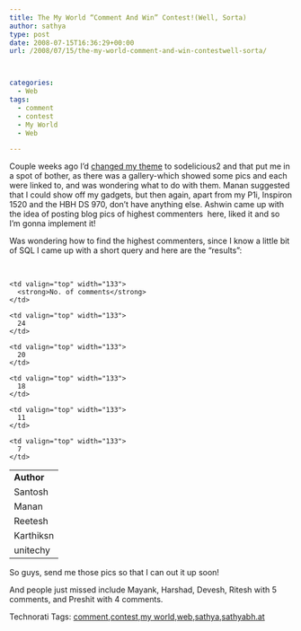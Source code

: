 ```yaml
---
title: The My World “Comment And Win” Contest!(Well, Sorta)
author: sathya
type: post
date: 2008-07-15T16:36:29+00:00
url: /2008/07/15/the-my-world-comment-and-win-contestwell-sorta/



categories:
  - Web
tags:
  - comment
  - contest
  - My World
  - Web

---
```

Couple weeks ago I’d <a href="https://sathyabh.at/2008/07/01/my-world-gets-spiffier/" target="_blank">changed my theme</a> to sodelicious2 and that put me in a spot of bother, as there was a gallery-which showed some pics and each were linked to, and was wondering what to do with them. Manan suggested that I could show off my gadgets, but then again, apart from my P1i, Inspiron 1520 and the HBH DS 970, don’t have anything else. Ashwin came up with the idea of posting blog pics of highest commenters&#160; here, liked it and so I’m gonna implement it!

</p> 

Was wondering how to find the highest commenters, since I know a little bit of SQL I came up with a short query and here are the “results”:</p> 

<!--more-->

&#160;

<table cellspacing="0" cellpadding="2" width="206" border="0">
  <tr>
    <td valign="top" width="71">
      <strong>Author</strong>
    </td>
    
    <td valign="top" width="133">
      <strong>No. of comments</strong>
    </td>
  </tr>
  
  <tr>
    <td valign="top" width="71">
      Santosh
    </td>
    
    <td valign="top" width="133">
      24
    </td>
  </tr>
  
  <tr>
    <td valign="top" width="71">
      Manan
    </td>
    
    <td valign="top" width="133">
      20
    </td>
  </tr>
  
  <tr>
    <td valign="top" width="71">
      Reetesh
    </td>
    
    <td valign="top" width="133">
      18
    </td>
  </tr>
  
  <tr>
    <td valign="top" width="71">
      Karthiksn
    </td>
    
    <td valign="top" width="133">
      11
    </td>
  </tr>
  
  <tr>
    <td valign="top" width="71">
      unitechy
    </td>
    
    <td valign="top" width="133">
      7
    </td>
  </tr>
</table>

So guys, send me those pics so that I can out it up soon!

And people just missed include Mayank, Harshad, Devesh, Ritesh with 5 comments, and Preshit with 4 comments.</p> </p> </p> 

<div class="wlWriterSmartContent" id="scid:0767317B-992E-4b12-91E0-4F059A8CECA8:f6eb7da2-6cd4-4b26-9faf-b5c25a9aea1b" style="padding-right: 0px; display: inline; padding-left: 0px; float: none; padding-bottom: 0px; margin: 0px; padding-top: 0px">
  Technorati Tags: <a href="https://technorati.com/tags/comment" rel="tag">comment</a>,<a href="https://technorati.com/tags/contest" rel="tag">contest</a>,<a href="https://technorati.com/tags/my+world" rel="tag">my world</a>,<a href="https://technorati.com/tags/web" rel="tag">web</a>,<a href="https://technorati.com/tags/sathya" rel="tag">sathya</a>,<a href="https://technorati.com/tags/sathyabh.at" rel="tag">sathyabh.at</a>
</div>
